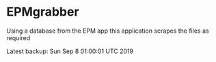 # EPMgrabber
Using a database from the EPM app this application scrapes the files as required


Latest backup: Sun Sep 8 01:00:01 UTC 2019
